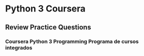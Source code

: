 # Python 3 Coursera
## Review Practice Questions
### Coursera Python 3 Programming Programa de cursos integrados
